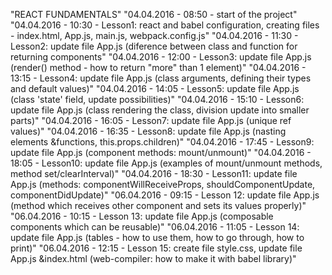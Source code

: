 "REACT FUNDAMENTALS" 
"04.04.2016 - 08:50 - start of the project" 
"04.04.2016 - 10:30 - Lesson1: react and babel configuration, creating files - index.html, App.js, main.js, webpack.config.js" 
"04.04.2016 - 11:30 - Lesson2: update file App.js (diference between class and function for returning components" 
"04.04.2016 - 12:00 - Lesson3: update file App.js (render() method - how to return "more" than 1 element)" 
"04.04.2016 - 13:15 - Lesson4: update file App.js (class arguments, defining their types and default values)" 
"04.04.2016 - 14:05 - Lesson5: update file App.js (class 'state' field, update possibilities)" 
"04.04.2016 - 15:10 - Lesson6: update file App.js (class rendering the class, division update into smaller parts)" 
"04.04.2016 - 16:05 - Lesson7: update file App.js (unique ref values)" 
"04.04.2016 - 16:35 - Lesson8: update file App.js (nasting elements &functions, this.props.children)" 
"04.04.2016 - 17:45 - Lesson9: update file App.js (component methods: mount/unmount)" 
"04.04.2016 - 18:05 - Lesson10: update file App.js (examples of mount/unmount methods, method set/clearInterval)" 
"04.04.2016 - 18:30 - Lesson11: update file App.js (methods: componentWillReceiveProps, shouldComponentUpdate, componentDidUpdate)" 
"06.04.2016 - 09:15 - Lesson 12: update file App.js (method which receives other component and sets its values properly)" 
"06.04.2016 - 10:15 - Lesson 13: update file App.js (composable components which can be reusable)" 
"06.04.2016 - 11:05 - Lesson 14: update file App.js (tables - how to use them, how to go through, how to print)" 
"06.04.2016 - 12:15 - Lesson 15: create file style.css, update file App.js &index.html (web-compiler: how to make it with babel library)" 